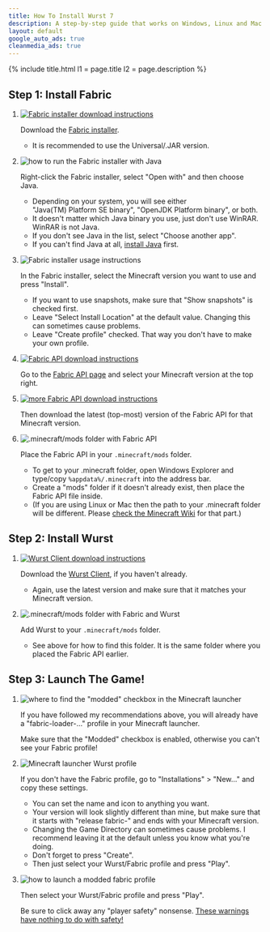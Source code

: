 ```yaml
---
title: How To Install Wurst 7
description: A step-by-step guide that works on Windows, Linux and Mac!
layout: default
google_auto_ads: true
cleanmedia_ads: true
---
```

{% include title.html l1 = page.title l2 = page.description %}

<div class="padding20 no-padding-left no-padding-right bg-grayLighter">
	<div class="container">
		<h2 class="text-normal">Step 1: Install Fabric</h2>
        <ol class="step-list">
            <li>
                <p>
                    <a href="https://fabricmc.net/use/" target="_blank" rel="nofollow">
                        <img src="https://wiki.wurstclient.net/_media/install_fabric_download.webp" alt="Fabric installer download instructions">
                    </a>
                </p>
                <p>
                Download the <a href="https://fabricmc.net/use/" target="_blank" rel="nofollow">Fabric installer</a>.
                <ul>
                    <li>It is recommended to use the Universal/.JAR version.</li>
                </ul>
                </p>
            </li>
            <div class="padding5 no-padding-left no-padding-right"></div>
            <li>
                <p>
                    <img src="https://wiki.wurstclient.net/_media/install_fabric_run_with_java.webp" alt="how to run the Fabric installer with Java">
                </p>
                <p>
                Right-click the Fabric installer, select "Open with" and then choose Java.
                <ul>
                    <li>Depending on your system, you will see either "Java(TM)&nbsp;Platform&nbsp;SE&nbsp;binary", "OpenJDK&nbsp;Platform&nbsp;binary", or both.</li>
                    <li>It doesn't matter which Java binary you use, just don't use WinRAR. WinRAR is not Java.</li>
                    <li>If you don't see Java in the list, select "Choose another app".</li>
                    <li>If you can't find Java at all, <a href="https://www.youtube.com/watch?v=Wv0vPUwitJs" target="_blank" rel="nofollow">install Java</a> first.</li>
                </ul>
                </p>
            </li>
            <div class="padding5 no-padding-left no-padding-right"></div>
            <li>
                <p>
                    <img src="https://wiki.wurstclient.net/_media/install_use_fabric_installer.webp" alt="Fabric installer usage instructions">
                </p>
                <p>
                    In the Fabric installer, select the Minecraft version you want to use and press "Install".
                    <ul>
                        <li>If you want to use snapshots, make sure that "Show snapshots" is checked first.</li>
                        <li>Leave "Select Install Location" at the default value. Changing this can sometimes cause problems.</li>
                        <li>Leave "Create profile" checked. That way you don't have to make your own profile.</li>
                    </ul>
                </p>
            </li>
            <div class="padding5 no-padding-left no-padding-right"></div>
            <li>
                <p>
                    <a href="https://www.curseforge.com/minecraft/mc-mods/fabric-api/files/all" target="_blank" rel="nofollow">
                        <img src="https://wiki.wurstclient.net/_media/install_fabric_api_version.webp" alt="Fabric API download instructions">
                    </a>
                </p>
                <p>
                    Go to the <a href="https://www.curseforge.com/minecraft/mc-mods/fabric-api/files/all" target="_blank" rel="nofollow">Fabric API page</a> and select your Minecraft version at the top right.
                </p>
            </li>
            <div class="padding5 no-padding-left no-padding-right"></div>
            <li>
                <p>
                    <a href="https://www.curseforge.com/minecraft/mc-mods/fabric-api/files/all" target="_blank" rel="nofollow">
                        <img src="https://wiki.wurstclient.net/_media/install_fabric_api_version_2.webp" alt="more Fabric API download instructions">
                    </a>
                </p>
                <p>
                    Then download the latest (top-most) version of the Fabric API for that Minecraft version.
                </p>
            </li>
            <div class="padding5 no-padding-left no-padding-right"></div>
            <li>
                <p>
                    <img src="https://user-images.githubusercontent.com/10100202/68168623-12e71700-ff72-11e9-9206-b82a254dbffc.png" alt=".minecraft/mods folder with Fabric API">
                </p>
                <p>
                    Place the Fabric API in your <code>.minecraft/mods</code> folder.
                    <ul>
                        <li>To get to your .minecraft folder, open Windows Explorer and type/copy <code>%appdata%/.minecraft</code> into the address bar.</li>
                        <li>Create a "mods" folder if it doesn't already exist, then place the Fabric API file inside.</li>
                        <li>(If you are using Linux or Mac then the path to your .minecraft folder will be different. Please <a href="https://minecraft.gamepedia.com/.minecraft" target="_blank">check the Minecraft Wiki</a> for that part.)</li>
                    </ul>
                </p>
            </li>
        </ol>
	</div>
</div>

<div class="padding20 no-padding-left no-padding-right">
	<div class="container">
		<h2 class="text-normal">Step 2: Install Wurst</h2>
        <ol class="step-list">
            <li>
                <p>
                    <a href="/download/" target="_blank">
                        <img src="https://cloud.githubusercontent.com/assets/10100202/24450367/ef3c0796-147a-11e7-99a9-404bc0deeb3d.jpg" alt="Wurst Client download instructions">
                    </a>
                </p>
                <p>
                    Download the <a href="/download/" target="_blank">Wurst Client</a>, if you haven't already.
                    <ul>
                        <li>Again, use the latest version and make sure that it matches your Minecraft version.</li>
                    </ul>
                </p>
            </li>
            <div class="padding5 no-padding-left no-padding-right"></div>
            <li>
                <p>
                    <img src="https://user-images.githubusercontent.com/10100202/62378000-1ec2d780-b544-11e9-97e2-cf9827900993.png" alt=".minecraft/mods folder with Fabric and Wurst">
                </p>
                <p>
                    Add Wurst to your <code>.minecraft/mods</code> folder.
                    <ul>
                        <li>See above for how to find this folder. It is the same folder where you placed the Fabric API earlier.</li>
                    </ul>
                </p>
            </li>
        </ol>
	</div>
</div>

<div class="padding20 no-padding-left no-padding-right bg-grayLighter">
	<div class="container">
		<h2 class="text-normal">Step 3: Launch The Game!</h2>
        <ol class="step-list">
            <li>
                <p>
                    <img src="https://wiki.wurstclient.net/_media/install_modded_checkbox.webp" alt='where to find the "modded" checkbox in the Minecraft launcher'>
                </p>
                <p>If you have followed my recommendations above, you will already have a "fabric-loader-..." profile in your Minecraft launcher.</p>
                <p>Make sure that the "Modded" checkbox is enabled, otherwise you can't see your Fabric profile!</p>
            </li>
            <div class="padding5 no-padding-left no-padding-right"></div>
            <li>
                <p>
                    <img src="https://user-images.githubusercontent.com/10100202/68169736-ed5c0c80-ff75-11e9-93d4-7890380b8d57.png" alt="Minecraft launcher Wurst profile">
                </p>
                <p>
                    If you don't have the Fabric profile, go to "Installations" > "New..." and copy these settings.
                    <ul>
                        <li>You can set the name and icon to anything you want.</li>
                        <li>Your version will look slightly different than mine, but make sure that it starts with "release fabric-" and ends with your Minecraft version.</li>
                        <li>Changing the Game Directory can sometimes cause problems. I recommend leaving it at the default unless you know what you're doing.</li>
                        <li>Don't forget to press "Create".</li>
                        <li>Then just select your Wurst/Fabric profile and press "Play".</li>
                    </ul>
                </p>
            </li>
            <div class="padding5 no-padding-left no-padding-right"></div>
            <li>
                <p>
                    <img src="https://wiki.wurstclient.net/_media/install_press_play.webp" alt="how to launch a modded fabric profile">
                </p>
                <p>Then select your Wurst/Fabric profile and press "Play".</p>
                <p>
                    Be sure to click away any "player safety" nonsense.
                    <a href="https://twitter.com/Wurst_Imperium/status/1353927165012811776" target="_blank">These warnings have nothing to do with safety!</a>
                </p>
            </li>
        </ol>
	</div>
</div>
